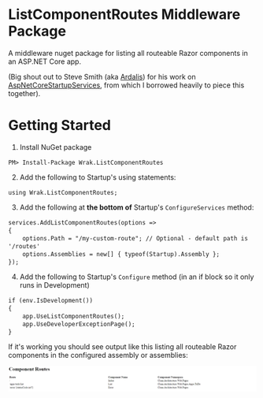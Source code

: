 # ListComponentRoutes Middleware Package

A middleware nuget package for listing all routeable Razor components in an ASP.NET Core app. 

(Big shout out to Steve Smith (aka [Ardalis](https://github.com/ardalis)) for his work on [AspNetCoreStartupServices](https://github.com/ardalis/AspNetCoreStartupServices), from which I borrowed heavily to piece this together).

# Getting Started

1. Install NuGet package

```
PM> Install-Package Wrak.ListComponentRoutes
```
2. Add the following to Startup's using statements:

```
using Wrak.ListComponentRoutes;
```

3. Add the following at **the bottom of** Startup's `ConfigureServices` method:

```
services.AddListComponentRoutes(options =>
{                
    options.Path = "/my-custom-route"; // Optional - default path is '/routes'
    options.Assemblies = new[] { typeof(Startup).Assembly };
});
```
4. Add the following to Startup's `Configure` method (in an if block so it only runs in Development)
```
if (env.IsDevelopment())
{
    app.UseListComponentRoutes();
    app.UseDeveloperExceptionPage();
}
```
If it's working you should see output like this listing all routeable Razor components in the configured assembly or assemblies:

![screenshot](./screenshot.png)

